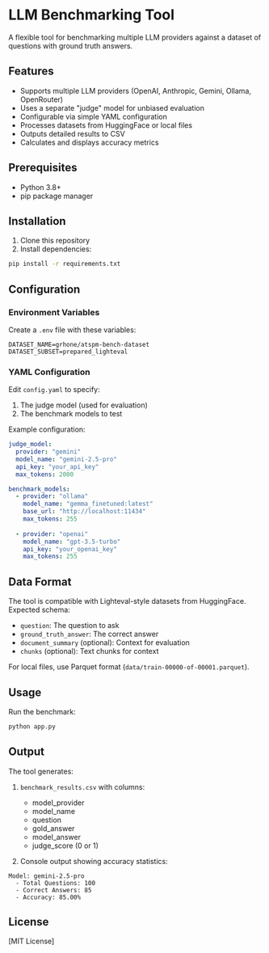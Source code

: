 # LLM Benchmarking Tool

A flexible tool for benchmarking multiple LLM providers against a dataset of questions with ground truth answers.

## Features

- Supports multiple LLM providers (OpenAI, Anthropic, Gemini, Ollama, OpenRouter)
- Uses a separate "judge" model for unbiased evaluation
- Configurable via simple YAML configuration
- Processes datasets from HuggingFace or local files
- Outputs detailed results to CSV
- Calculates and displays accuracy metrics

## Prerequisites

- Python 3.8+
- pip package manager

## Installation

1. Clone this repository
2. Install dependencies:
```bash
pip install -r requirements.txt
```

## Configuration

### Environment Variables

Create a `.env` file with these variables:
```
DATASET_NAME=grhone/atspm-bench-dataset
DATASET_SUBSET=prepared_lighteval
```

### YAML Configuration

Edit `config.yaml` to specify:
1. The judge model (used for evaluation)
2. The benchmark models to test

Example configuration:
```yaml
judge_model:
  provider: "gemini"
  model_name: "gemini-2.5-pro"
  api_key: "your_api_key"
  max_tokens: 2000

benchmark_models:
  - provider: "ollama"
    model_name: "gemma_finetuned:latest"
    base_url: "http://localhost:11434"
    max_tokens: 255
  
  - provider: "openai"
    model_name: "gpt-3.5-turbo"
    api_key: "your_openai_key"
    max_tokens: 255
```

## Data Format

The tool is compatible with Lighteval-style datasets from HuggingFace. Expected schema:
- `question`: The question to ask
- `ground_truth_answer`: The correct answer
- `document_summary` (optional): Context for evaluation
- `chunks` (optional): Text chunks for context

For local files, use Parquet format (`data/train-00000-of-00001.parquet`).

## Usage

Run the benchmark:
```bash
python app.py
```

## Output

The tool generates:
1. `benchmark_results.csv` with columns:
   - model_provider
   - model_name
   - question
   - gold_answer
   - model_answer
   - judge_score (0 or 1)

2. Console output showing accuracy statistics:
```
Model: gemini-2.5-pro
  - Total Questions: 100
  - Correct Answers: 85
  - Accuracy: 85.00%
```

## License

[MIT License]
